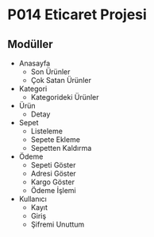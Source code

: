 # P014 Eticaret Projesi

## Modüller

- Anasayfa
    - Son Ürünler
    - Çok Satan Ürünler
- Kategori
    - Kategorideki Ürünler
- Ürün
    - Detay
- Sepet
    - Listeleme
    - Sepete Ekleme
    - Sepetten Kaldırma
- Ödeme
    - Sepeti Göster
    - Adresi Göster
    - Kargo Göster
    - Ödeme İşlemi
- Kullanıcı
    - Kayıt
    - Giriş
    - Şifremi Unuttum